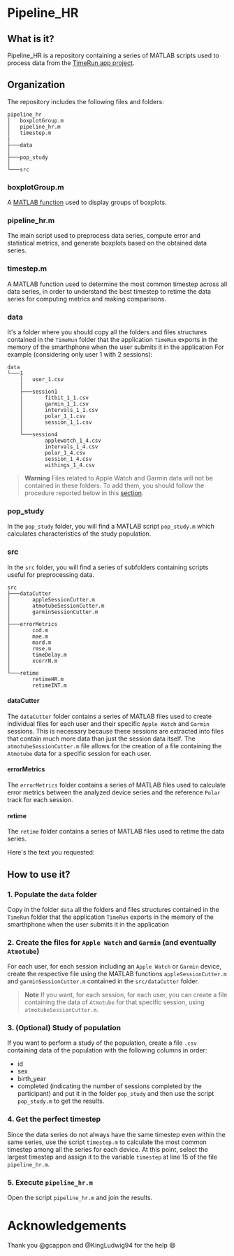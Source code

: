 # Pipeline_HR

## What is it?
Pipeline_HR is a repository containing a series of MATLAB scripts used to process data from the [TimeRun app project](https://github.com/fraca98/TimeRun).

## Organization
The repository includes the following files and folders:
```
pipeline_hr
│   boxplotGroup.m
│   pipeline_hr.m
│   timestep.m
|
├───data
│
├───pop_study
│
└───src
```

### boxplotGroup.m
A [MATLAB function](https://www.mathworks.com/matlabcentral/fileexchange/74437-boxplotgroup) used to display groups of boxplots.

### pipeline_hr.m
The main script used to preprocess data series, compute error and statistical metrics, and generate boxplots based on the obtained data series.

### timestep.m
A MATLAB function used to determine the most common timestep across all data series, in order to understand the best timestep to retime the data series for computing metrics and making comparisons.

### data
It's a folder where you should copy all the folders and files structures contained in the `TimeRun` folder that the application `TimeRun` exports in the memory of the smarthphone when the user submits it in the application
For example (considering only user 1 with 2 sessions):
```
data
└───1
    │   user_1.csv
    │
    ├───session1
    │       fitbit_1_1.csv
    │       garmin_1_1.csv
    │       intervals_1_1.csv
    │       polar_1_1.csv
    │       session_1_1.csv
    │
    └───session4
            applewatch_1_4.csv
            intervals_1_4.csv
            polar_1_4.csv
            session_1_4.csv
            withings_1_4.csv
```

> **Warning**
> Files related to Apple Watch and Garmin data will not be contained in these folders. To add them, you should follow the procedure reported below in this [section](#2-create-the-files-for-apple-watch-and-garmin-and-eventually-atmotube).

### pop_study
In the `pop_study` folder, you will find a MATLAB script `pop_study.m` which calculates characteristics of the study population.

### src
In the `src` folder, you will find a series of subfolders containing scripts useful for preprocessing data.
```
src
├───dataCutter
│       appleSessionCutter.m
│       atmotubeSessionCutter.m
│       garminSessionCutter.m
│
├───errorMetrics
│       cod.m
│       mae.m
│       mard.m
│       rmse.m
│       timeDelay.m
│       xcorrN.m
│
└───retime
        retimeHR.m
        retimeINT.m
```

#### dataCutter
The `dataCutter` folder contains a series of MATLAB files used to create individual files for each user and their specific `Apple Watch` and `Garmin` sessions. This is necessary because these sessions are extracted into files that contain much more data than just the session data itself. The `atmotubeSessionCutter.m` file allows for the creation of a file containing the `Atmotube` data for a specific session for each user.

#### errorMetrics
The `errorMetrics` folder contains a series of MATLAB files used to calculate error metrics between the analyzed device series and the reference `Polar` track for each session.

#### retime
The `retime` folder contains a series of MATLAB files used to retime the data series.

Here's the text you requested:

## How to use it?
### 1. Populate the `data` folder
Copy in the folder `data` all the folders and files structures contained in the `TimeRun` folder that the application `TimeRun` exports in the memory of the smarthphone when the user submits it in the application
### 2. Create the files for `Apple Watch` and `Garmin` (and eventually `Atmotube`)
For each user, for each session including an `Apple Watch` or `Garmin` device, create the respective file using the MATLAB functions `appleSessionCutter.m` and `garminSessionCutter.m` contained in the `src/dataCutter` folder.

> **Note**
> If you want, for each session, for each user, you can create a file containing the data of `Atmotube` for that specific session, using `atmotubeSessionCutter.m`.

### 3. (Optional) Study of population
If you want to perform a study of the population, create a file ```.csv``` containing data of the population with the following columns in order:
* id
* sex
* birth_year
* completed (indicating the number of sessions completed by the participant)
and put it in the folder `pop_study` and then use the script `pop_study.m` to get the results.

### 4. Get the perfect timestep
Since the data series do not always have the same timestep even within the same series, use the script `timestep.m` to calculate the most common timestep among all the series for each device. At this point, select the largest timestep and assign it to the variable `timestep` at line 15 of the file `pipeline_hr.m`.

### 5. Execute `pipeline_hr.m`
Open the script `pipeline_hr.m` and join the results.

# Acknowledgements
Thank you @gcappon and @KingLudwig94 for the help :smile: